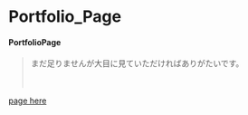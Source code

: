 # Portfolio_Page
####  PortfolioPage
>
>
>まだ足りませんが大目に見ていただければありがたいです。
>
>　
>　

<a href="https://suzinroh.github.io/Page/Suzin.html"> page here</a>
